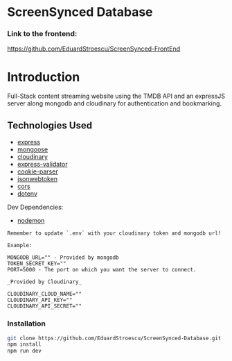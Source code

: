 # ScreenSynced Database

### Link to the frontend:

https://github.com/EduardStroescu/ScreenSynced-FrontEnd

# Introduction

Full-Stack content streaming website using the TMDB API and an expressJS server along mongodb and cloudinary for authentication and bookmarking.

## Technologies Used

- [express](https://github.com/expressjs/express)
- [mongoose](https://github.com/Automattic/mongoose)
- [cloudinary](https://github.com/cloudinary/cloudinary_npm)
- [express-validator](https://github.com/express-validator/express-validator)
- [cookie-parser](https://github.com/expressjs/cookie-parser)
- [jsonwebtoken](https://github.com/auth0/node-jsonwebtoken)
- [cors](https://github.com/expressjs/cors)
- [dotenv](https://github.com/motdotla/dotenv)

Dev Dependencies:

- [nodemon](https://github.com/remy/nodemon)

```
Remember to update `.env` with your cloudinary token and mongodb url!

Example:

MONGODB_URL="" - Provided by mongodb
TOKEN_SECRET_KEY=""
PORT=5000 - The port on which you want the server to connect.

_Provided by Cloudinary_

CLOUDINARY_CLOUD_NAME=""
CLOUDINARY_API_KEY=""
CLOUDINARY_API_SECRET=""
```

### Installation

```bash
git clone https://github.com/EduardStroescu/ScreenSynced-Database.git
npm install
npm run dev
```
